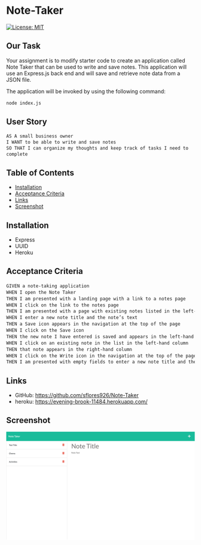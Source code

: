# Note-Taker

[![License: MIT](https://img.shields.io/badge/License-MIT-blue.svg)](https://opensource.org/licenses/MIT)

## Our Task
Your assignment is to modify starter code to create an application called Note Taker that can be used to write and save notes. This application will use an Express.js back end and will save and retrieve note data from a JSON file.


The application will be invoked by using the following command:

```bash
node index.js
```

## User Story

```
AS A small business owner
I WANT to be able to write and save notes
SO THAT I can organize my thoughts and keep track of tasks I need to complete
```

## Table of Contents

  - [Installation](#installation)
  - [Acceptance Criteria](#acceptance-criteria)
  - [Links](#links)
  - [Screenshot](#screenshot)

## Installation

* Express 
* UUID
* Heroku


## Acceptance Criteria

```md
GIVEN a note-taking application
WHEN I open the Note Taker
THEN I am presented with a landing page with a link to a notes page
WHEN I click on the link to the notes page
THEN I am presented with a page with existing notes listed in the left-hand column, plus empty fields to enter a new note title and the note’s text in the right-hand column
WHEN I enter a new note title and the note’s text
THEN a Save icon appears in the navigation at the top of the page
WHEN I click on the Save icon
THEN the new note I have entered is saved and appears in the left-hand column with the other existing notes
WHEN I click on an existing note in the list in the left-hand column
THEN that note appears in the right-hand column
WHEN I click on the Write icon in the navigation at the top of the page
THEN I am presented with empty fields to enter a new note title and the note’s text in the right-hand column
```

## Links

* GitHub: https://github.com/sflores926/Note-Taker
* heroku: https://evening-brook-11484.herokuapp.com/


## Screenshot

![picture of note taker note page that shows added notes](./Assets/screencapture-evening-brook-11484-herokuapp-notes-2022-09-12-22_02_21.png)